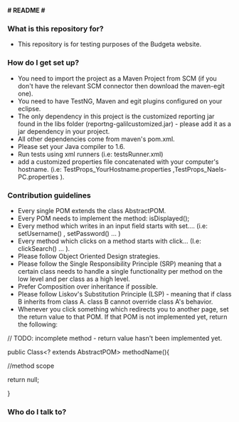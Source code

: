 ﻿**# README #**

### What is this repository for? ###

* This repository is for testing purposes of the Budgeta website.

### How do I get set up? ###

* You need to import the project as a Maven Project from SCM (if you don't have the relevant SCM connector then download the maven-egit one).
* You need to have TestNG, Maven and egit plugins configured on your eclipse.
* The only dependency in this project is the customized reporting jar found in the libs folder (reportng-galilcustomized.jar) - please add it as a jar dependency in your project.
* All other dependencies come from maven's pom.xml.
* Please set your Java compiler to 1.6.
* Run tests using xml runners (i.e: testsRunner.xml)
* add a customized properties file concatenated with your computer's hostname. (i.e: TestProps_YourHostname.properties ,TestProps_Naels-PC.properties ).

### Contribution guidelines ###

*  Every single POM extends the class AbstractPOM.
*  Every POM needs to implement the method: isDisplayed();
*  Every method which writes in an input field starts with set…. (i.e: setUsername() , setPassword() … ) 
*  Every method which clicks on a method starts with click… (I.e: clickSearch() … ).
*  Please follow Object Oriented Design strategies.
*  Please follow the Single Responsibility Principle (SRP) meaning that a certain class needs to handle a single functionality per method on the low level and per class as a high level.
*  Prefer Composition over inheritance if possible.
*  Please follow Liskov's Substitution Principle (LSP) - meaning that if class B inherits from class A. class B cannot override class A's behavior.
*  Whenever you click something which redirects you to another page, set the return value to that POM. If that POM is not implemented yet, return the following:

// TODO: incomplete method - return value hasn't been implemented yet.

public Class<? extends AbstractPOM> methodName(){

//method scope

return null;

}

### Who do I talk to? ###


